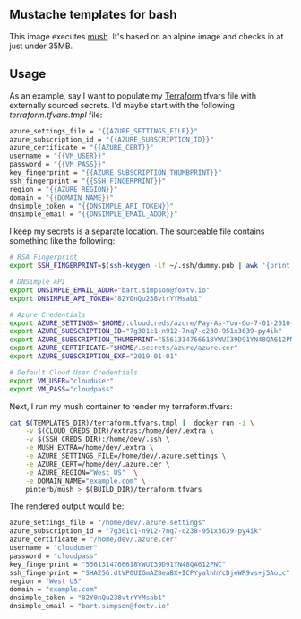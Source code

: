 ## Mustache templates for bash
This image executes [mush][1]. It's based on an alpine image and checks in at just under 35MB.

Usage
-----
As an example, say I want to populate my [Terraform][2] tfvars file with externally sourced secrets.  I'd maybe start
with the following *terraform.tfvars.tmpl* file:  

```sh
azure_settings_file = "{{AZURE_SETTINGS_FILE}}"
azure_subscription_id = "{{AZURE_SUBSCRIPTION_ID}}"
azure_certificate = "{{AZURE_CERT}}"
username = "{{VM_USER}}"
password = "{{VM_PASS}}"
key_fingerprint = "{{AZURE_SUBSCRIPTION_THUMBPRINT}}"
ssh_fingerprint = "{{SSH_FINGERPRINT}}"
region = "{{AZURE_REGION}}"
domain = "{{DOMAIN_NAME}}"
dnsimple_token = "{{DNSIMPLE_API_TOKEN}}"
dnsimple_email = "{{DNSIMPLE_EMAIL_ADDR}}"
```


I keep my secrets is a separate location. The sourceable file contains something like the following:  

```sh
# RSA Fingerprint
export SSH_FINGERPRINT=$(ssh-keygen -lf ~/.ssh/dummy.pub | awk '{print $2}')

# DNSimple API
export DNSIMPLE_EMAIL_ADDR="bart.simpson@foxtv.io"
export DNSIMPLE_API_TOKEN="82Y0nQu238vtrYYMsab1"

# Azure Credentials
export AZURE_SETTINGS="$HOME/.cloudcreds/azure/Pay-As-You-Go-7-01-2010-credentials.publishsettings"
export AZURE_SUBSCRIPTION_ID="7g301c1-n912-7nq7-c238-951x3639-py4ik"
export AZURE_SUBSCRIPTION_THUMBPRINT="5561314766618YWUI39D91YN48QA612PNC"
export AZURE_CERTIFICATE="$HOME/.secrets/azure/azure.cer"
export AZURE_SUBSCRIPTION_EXP="2019-01-01"

# Default Cloud User Credentials
export VM_USER="clouduser"
export VM_PASS="cloudpass"
```


Next, I run my mush container to render my terraform.tfvars:     

```sh
cat $(TEMPLATES_DIR)/terraform.tfvars.tmpl |  docker run -i \
	-v $(CLOUD_CREDS_DIR)/extras:/home/dev/.extra \
	-v $(SSH_CREDS_DIR):/home/dev/.ssh \
	-e MUSH_EXTRA=/home/dev/.extra \
	-e AZURE_SETTINGS_FILE=/home/dev/.azure.settings \
	-e AZURE_CERT=/home/dev/.azure.cer \
	-e AZURE_REGION="West US"  \
	-e DOMAIN_NAME="example.com" \
	pinterb/mush > $(BUILD_DIR)/terraform.tfvars
```


The rendered output would be:
```sh
azure_settings_file = "/home/dev/.azure.settings"
azure_subscription_id = "7g301c1-n912-7nq7-c238-951x3639-py4ik"
azure_certificate = "/home/dev/.azure.cer"
username = "clouduser"
password = "cloudpass"
key_fingerprint = "5561314766618YWUI39D91YN48QA612PNC"
ssh_fingerprint = "SHA256:dtVP0UIGmAZBeaBX+ICPYyalhhYcDjeWR9vs+j5AoLc"
region = "West US"
domain = "example.com"
dnsimple_token = "82Y0nQu238vtrYYMsab1"
dnsimple_email = "bart.simpson@foxtv.io"
```



[1]: https://github.com/pinterb/mush
[2]: https://terraform.io/ 
